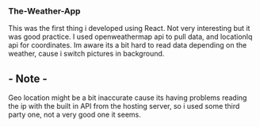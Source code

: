 ### The-Weather-App

This was the first thing i developed using React. Not very interesting but it was good practice. I used openweathermap api to pull data, 
and locationIq api for coordinates. Im aware its a bit hard to read data depending on the weather, cause i switch pictures in background.

## - Note -
Geo location might be a bit inaccurate cause its having problems reading the ip with the built in API from the hosting server, so i used some third party one, not a very good one it seems.